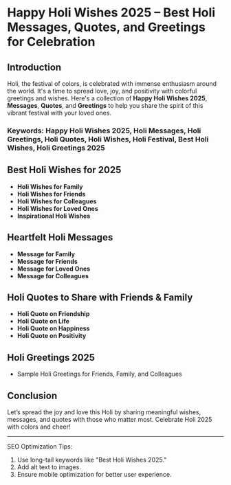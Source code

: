 # Happy Holi Wishes 2025 – Best Holi Messages, Quotes, and Greetings for Celebration

## Introduction

Holi, the festival of colors, is celebrated with immense enthusiasm around the world. It's a time to spread love, joy, and positivity with colorful greetings and wishes. Here's a collection of **Happy Holi Wishes 2025**, **Messages**, **Quotes**, and **Greetings** to help you share the spirit of this vibrant festival with your loved ones.

### Keywords: Happy Holi Wishes 2025, Holi Messages, Holi Greetings, Holi Quotes, Holi Wishes, Holi Festival, Best Holi Wishes, Holi Greetings 2025

## Best Holi Wishes for 2025

- **Holi Wishes for Family**
- **Holi Wishes for Friends**
- **Holi Wishes for Colleagues**
- **Holi Wishes for Loved Ones**
- **Inspirational Holi Wishes**

## Heartfelt Holi Messages

- **Message for Family**
- **Message for Friends**
- **Message for Loved Ones**
- **Message for Colleagues**

## Holi Quotes to Share with Friends & Family

- **Holi Quote on Friendship**
- **Holi Quote on Life**
- **Holi Quote on Happiness**
- **Holi Quote on Positivity**

## Holi Greetings 2025

- Sample Holi Greetings for Friends, Family, and Colleagues

## Conclusion

Let’s spread the joy and love this Holi by sharing meaningful wishes, messages, and quotes with those who matter most. Celebrate Holi 2025 with colors and cheer!

---

SEO Optimization Tips:
1. Use long-tail keywords like "Best Holi Wishes 2025."
2. Add alt text to images.
3. Ensure mobile optimization for better user experience.
